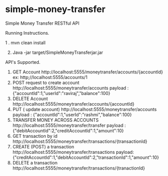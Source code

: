 # simple-money-transfer
Simple Money Transfer RESTful API

Running Instructions.

1 . mvn clean install

2. Java -jar target/SimpleMoneyTransferjar.jar

API's Supported.

1. GET Account
   http://localhost:5555/moneytransfer/accounts/{accountId} ex: http;//localhost:5555/accounts/1
2. POST request to create account
   http://localhost:5555/moneytransfer/accounts 
   payload : {"accountId":1,"userId":"raviraj","balance":100}
3. DELETE Account
   http://localhost:5555/moneytransfer/accounts/{accountId}
4. PUT ( update account)
   http://localhost:5555/moneytransfer/accounts 
   payload : {"accountId":1,"userId":"rashmi","balance":100}
5. TRANSFER MONEY ACROSS ACCOUNTS 
   http://localhost:5555/moneytransfer/transfer
   payload : {"debitAccountId":2,"creditAccountId":1,"amount":10}
6. GET transaction by id
    http://localhost:5555/moneytransfer/transactions/{transactionId}
7. CREATE (POST) a transaction
    http://localhost:5555/moneytransfer/transactions
    payload: {"creditAccountId":1,"debitAccountId":2,"transactionId":1,"amount":10}
8. DELETE a transaction
   http://localhost:5555/moneytransfer/transactions/{tranactionId}

